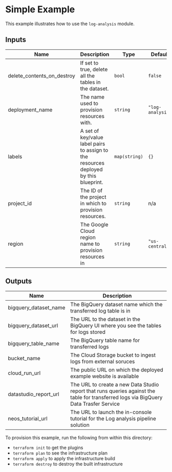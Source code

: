 # Simple Example

This example illustrates how to use the `log-analysis` module.

<!-- BEGINNING OF PRE-COMMIT-TERRAFORM DOCS HOOK -->
## Inputs

| Name | Description | Type | Default | Required |
|------|-------------|------|---------|:--------:|
| delete\_contents\_on\_destroy | If set to true, delete all the tables in the dataset. | `bool` | `false` | no |
| deployment\_name | The name used to provision resources with. | `string` | `"log-analysis"` | no |
| labels | A set of key/value label pairs to assign to the resources deployed by this blueprint. | `map(string)` | `{}` | no |
| project\_id | The ID of the project in which to provision resources. | `string` | n/a | yes |
| region | The Google Cloud region name to provision resources in | `string` | `"us-central1"` | no |

## Outputs

| Name | Description |
|------|-------------|
| bigquery\_dataset\_name | The BigQuery dataset name which the transferred log table is in |
| bigquery\_dataset\_url | The URL to the dataset in the BigQuery UI where you see the tables for logs stored |
| bigquery\_table\_name | The BigQuery table name for transferred logs |
| bucket\_name | The Cloud Storage bucket to ingest logs from external soruces |
| cloud\_run\_url | The public URL on which the deployed example website is available |
| datastudio\_report\_url | The URL to create a new Data Studio report that runs queries against the table for transferred logs via BigQuery Data Trasfer Service |
| neos\_tutorial\_url | The URL to launch the in-console tutorial for the Log analysis pipeline solution |

<!-- END OF PRE-COMMIT-TERRAFORM DOCS HOOK -->

To provision this example, run the following from within this directory:
- `terraform init` to get the plugins
- `terraform plan` to see the infrastructure plan
- `terraform apply` to apply the infrastructure build
- `terraform destroy` to destroy the built infrastructure
